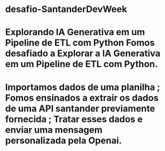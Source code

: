 # desafio-SantanderDevWeek

# Explorando IA Generativa em um Pipeline de ETL com Python Fomos desafiado a Explorar a IA Generativa em um Pipeline de ETL com Python.

# Importamos dados de uma planilha ; Fomos ensinados a extrair os dados de uma API santander previamente fornecida ; Tratar esses dados e enviar uma mensagem personalizada pela Openai.
